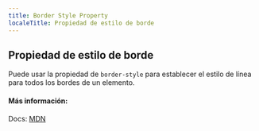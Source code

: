 ```yaml
---
title: Border Style Property
localeTitle: Propiedad de estilo de borde
---
```

## Propiedad de estilo de borde

Puede usar la propiedad de `border-style` para establecer el estilo de línea para todos los bordes de un elemento.

#### Más información:

Docs: [MDN](https://developer.mozilla.org/en-US/docs/Web/CSS/border-style)